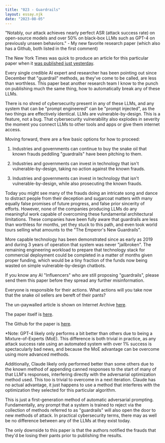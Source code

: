 ```yaml
---
title: "023 - Guardrails"
layout: essay.njk
date: "2023-08-05"
---
```


"Notably, our attack achieves nearly perfect ASR (attack success rate) on open-source models and over 50% on black-box LLMs such as GPT-4 on previously unseen behaviors." - My new favorite research paper (which also has a Github, both listed in the first comment)

The New York Times was quick to produce an article for this particular paper when it [was published just yesterday](https://www.nytimes.com/2023/07/27/business/ai-chatgpt-safety-research.html).

Every single credible AI expert and researcher has been pointing out since December that "guardrail" methods, as they've come to be called, are less than worthless. This paper beat another research team I know to the punch on publishing much the same thing, how to automatically break any of these LLMs.

There is no shred of cybersecurity present in any of these LLMs, and any system that can be "prompt engineered" can be "prompt injected", as the two things are effectively identical. LLMs are vulnerable-by-design. This is a feature, not a bug. That cybersecurity vulnerability also explodes in severity the moment you connect LLMs to other tools and apps or give them internet access.

Moving forward, there are a few basic options for how to proceed:

1. Industries and governments can continue to buy the snake oil that known frauds peddling "guardrails" have been pitching to them.

2. Industries and governments can invest in technology that isn't vulnerable-by-design, taking no action against the known frauds.

3. Industries and governments can invest in technology that isn't vulnerable-by-design, while also prosecuting the known frauds.

Today you might see many of the frauds doing an intricate song and dance to distract people from their deception and sugarcoat matters with many equally false promises of future progress, and false prior sincerity of efforts. However, none of the companies producing LLMs do any meaningful work capable of overcoming these fundamental architectural limitations. These companies have been fully aware that guardrails are less than worthless for months, yet they stuck to this path, and even took world tours selling what amounts to the "The Emperor's New Guardrails".

More capable technology has been demonstrated since as early as 2019 and during 3 years of operation that system was never "jailbroken". The remaining engineering workload to prepare that technology stack for commercial deployment could be completed in a matter of months given proper funding, which would be a tiny fraction of the funds now being wasted on simple vulnerable-by-design chatbots.

If you know any AI "Influencers" who are still proposing "guardrails", please send them this paper before they spread any further misinformation.

Everyone is responsible for their actions. What actions will you take now that the snake oil sellers are bereft of their pants?

The un-paywalled article is shown on Internet Archive [here](https://web.archive.org/web/20230727120026/https://www.nytimes.com/2023/07/27/business/ai-chatgpt-safety-research.html).

The paper itself is [here](https://llm-attacks.org/).

The Github for the paper is [here](https://github.com/llm-attacks/llm-attacks).

\*Note: GPT-4 likely only performs a bit better than others due to being a Mixture-of-Experts (MoE). This difference is both trivial in practice, as any attack success rate using an automated system with over 1% success is spectacularly bad news, and because the MoE advantage can be overcome using more advanced methods.

Additionally, Claude likely only performed better than some others due to the known method of appending canned responses to the start of many of that LLM's responses, interfering directly with the adversarial optimization method used. This too is trivial to overcome in a next iteration. Claude has no actual advantage, it just happens to use a method that interferes with the optimization they selected for this particular algorithm.

This is just a first-generation method of automatic adversarial prompting. Fundamentally, any prompt that a system is trained to reject via the collection of methods referred to as "guardrails" will also open the door to new methods of attack. In practical cybersecurity terms, there may as well be no difference between any of the LLMs at they exist today.

The only downside to this paper is that the authors notified the frauds that they'd be losing their pants prior to publishing the results.

